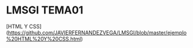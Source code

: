 # LMSGI TEMA01

[HTML Y CSS] (https://github.com/JAVIERFERNANDEZVEGA/LMSGI/blob/master/ejemplo%20HTML%20Y%20CSS.html)


